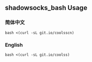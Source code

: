 ## shadowsocks_bash Usage

### 简体中文

`bash <(curl -sL git.io/coolsscn)`

### English

`bash <(curl -sL git.io/coolss)`
